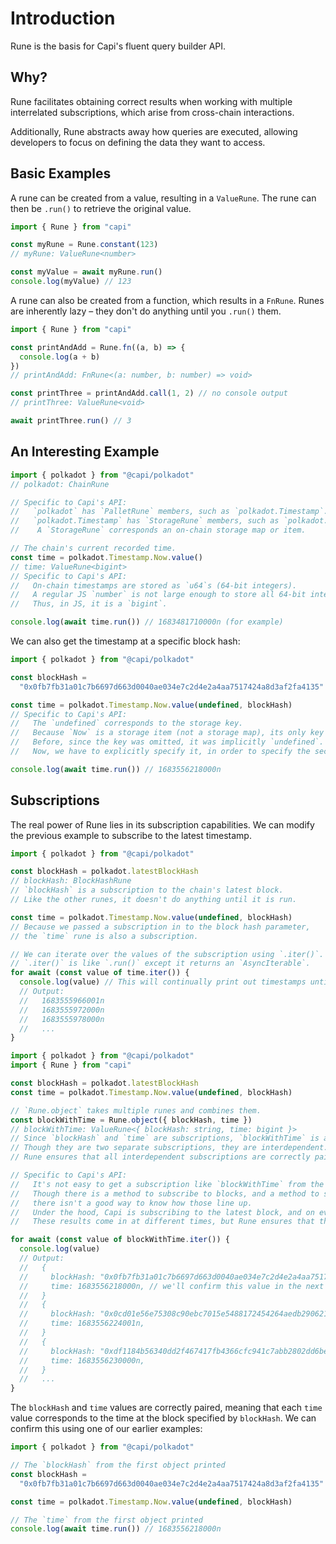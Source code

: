 # Introduction

Rune is the basis for Capi's fluent query builder API.

## Why?

Rune facilitates obtaining correct results when working with multiple
interrelated subscriptions, which arise from cross-chain interactions.

Additionally, Rune abstracts away how queries are executed, allowing developers
to focus on defining the data they want to access.

## Basic Examples

A rune can be created from a value, resulting in a `ValueRune`. The rune can
then be `.run()` to retrieve the original value.

```ts
import { Rune } from "capi"

const myRune = Rune.constant(123)
// myRune: ValueRune<number>

const myValue = await myRune.run()
console.log(myValue) // 123
```

A rune can also be created from a function, which results in a `FnRune`. Runes
are inherently lazy – they don't do anything until you `.run()` them.

```ts
import { Rune } from "capi"

const printAndAdd = Rune.fn((a, b) => {
  console.log(a + b)
})
// printAndAdd: FnRune<(a: number, b: number) => void>

const printThree = printAndAdd.call(1, 2) // no console output
// printThree: ValueRune<void>

await printThree.run() // 3
```

## An Interesting Example

```ts
import { polkadot } from "@capi/polkadot"
// polkadot: ChainRune

// Specific to Capi's API:
//   `polkadot` has `PalletRune` members, such as `polkadot.Timestamp`.
//   `polkadot.Timestamp` has `StorageRune` members, such as `polkadot.Timestamp.Now`.
//    A `StorageRune` corresponds an on-chain storage map or item.

// The chain's current recorded time.
const time = polkadot.Timestamp.Now.value()
// time: ValueRune<bigint>
// Specific to Capi's API:
//   On-chain timestamps are stored as `u64`s (64-bit integers).
//   A regular JS `number` is not large enough to store all 64-bit integers.
//   Thus, in JS, it is a `bigint`.

console.log(await time.run()) // 1683481710000n (for example)
```

We can also get the timestamp at a specific block hash:

```ts
import { polkadot } from "@capi/polkadot"

const blockHash =
  "0x0fb7fb31a01c7b6697d663d0040ae034e7c2d4e2a4aa7517424a8d3af2fa4135"

const time = polkadot.Timestamp.Now.value(undefined, blockHash)
// Specific to Capi's API:
//   The `undefined` corresponds to the storage key.
//   Because `Now` is a storage item (not a storage map), its only key is `undefined`.
//   Before, since the key was omitted, it was implicitly `undefined`.
//   Now, we have to explicitly specify it, in order to specify the second argument (the block hash).

console.log(await time.run()) // 1683556218000n
```

## Subscriptions

The real power of Rune lies in its subscription capabilities. We can modify the
previous example to subscribe to the latest timestamp.

```ts
import { polkadot } from "@capi/polkadot"

const blockHash = polkadot.latestBlockHash
// blockHash: BlockHashRune
// `blockHash` is a subscription to the chain's latest block.
// Like the other runes, it doesn't do anything until it is run.

const time = polkadot.Timestamp.Now.value(undefined, blockHash)
// Because we passed a subscription in to the block hash parameter,
// the `time` rune is also a subscription.

// We can iterate over the values of the subscription using `.iter()`.
// `.iter()` is like `.run()` except it returns an `AsyncIterable`.
for await (const value of time.iter()) {
  console.log(value) // This will continually print out timestamps until the script is stopped.
  // Output:
  //   1683555966001n
  //   1683555972000n
  //   1683555978000n
  //   ...
}
```

```ts
import { polkadot } from "@capi/polkadot"
import { Rune } from "capi"

const blockHash = polkadot.latestBlockHash
const time = polkadot.Timestamp.Now.value(undefined, blockHash)

// `Rune.object` takes multiple runes and combines them.
const blockWithTime = Rune.object({ blockHash, time })
// blockWithTime: ValueRune<{ blockHash: string, time: bigint }>
// Since `blockHash` and `time` are subscriptions, `blockWithTime` is also a subscription.
// Though they are two separate subscriptions, they are interdependent.
// Rune ensures that all interdependent subscriptions are correctly paired.

// Specific to Capi's API:
//   It's not easy to get a subscription like `blockWithTime` from the RPC calls the nodes expose.
//   Though there is a method to subscribe to blocks, and a method to subscribe to storage,
//   there isn't a good way to know how those line up.
//   Under the hood, Capi is subscribing to the latest block, and on every new block, querying storage.
//   These results come in at different times, but Rune ensures that they are outputted simultaneously.

for await (const value of blockWithTime.iter()) {
  console.log(value)
  // Output:
  //   {
  //     blockHash: "0x0fb7fb31a01c7b6697d663d0040ae034e7c2d4e2a4aa7517424a8d3af2fa4135",
  //     time: 1683556218000n, // we'll confirm this value in the next example
  //   }
  //   {
  //     blockHash: "0x0cd01e56e75308c90ebc7015e5488172454264aedb2906213a15631db503a59c",
  //     time: 1683556224001n,
  //   }
  //   {
  //     blockHash: "0xdf1184b56340dd2f467417fb4366cfc941c7abb2802dd6be50d39a6328d25fad",
  //     time: 1683556230000n,
  //   }
  //   ...
}
```

The `blockHash` and `time` values are correctly paired, meaning that each `time`
value corresponds to the time at the block specified by `blockHash`. We can
confirm this using one of our earlier examples:

```ts
import { polkadot } from "@capi/polkadot"

// The `blockHash` from the first object printed
const blockHash =
  "0x0fb7fb31a01c7b6697d663d0040ae034e7c2d4e2a4aa7517424a8d3af2fa4135"

const time = polkadot.Timestamp.Now.value(undefined, blockHash)

// The `time` from the first object printed
console.log(await time.run()) // 1683556218000n
```
